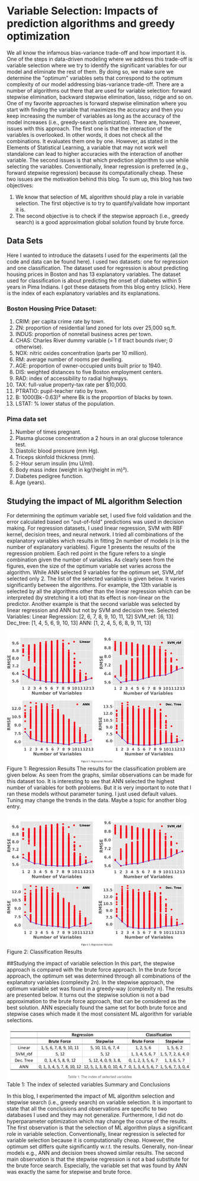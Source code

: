 # Variable Selection: Impacts of prediction algorithms and greedy optimization

We all know the infamous bias-variance trade-off and how important it is. One of the steps in data-driven modeling where we address this trade-off is variable selection where we try to identify the significant variables for our model and eliminate the rest of them. By doing so, we make sure we determine the "optimum" variables sets that correspond to the optimum complexity of our model addressing bias-variance trade-off.
There are a number of algorithms out there that are used for variable selection: forward stepwise elimination, backward stepwise elimination, lasso, ridge and so on. One of my favorite approaches is forward stepwise elimination where you start with finding the variable that maximizes the accuracy and then you keep increasing the number of variables as long as the accuracy of the model increases (i.e., greedy-search optimization). There are, however, issues with this approach. The first one is that the interaction of the variables is overlooked. In other words, it does not check all the combinations. It evaluates them one by one. However, as stated in the Elements of Statistical Learning, a variable that may not work well standalone can lead to higher accuracies with the interaction of another variable. The second issues is that which prediction algorithm to use while selecting the variables. Conventionally, linear regression is preferred (e.g., forward stepwise regression) because its computationally cheap. These two issues are the motivation behind this blog. To sum up, this blog has two objectives:
  1. We know that selection of ML algorithm should play a role in variable selection. The first objective is to try to quantify/validate how important it is.
  2. The second objective is to check if the stepwise approach (i.e., greedy search) is a good approximation global solution found by brute force.
## Data Sets
Here I wanted to introduce the datasets I used for the experiments (all the code and data can be found here). I used two datasets: one for regression and one classification. The dataset used for regression is about predicting housing prices in Boston and has 13 explanatory variables. The dataset used for classification is about predicting the onset of diabetes within 5 years in Pima Indians. I got these datasets from this blog entry (click). Here is the index of each explanatory variables and its explanations.
### Boston Housing Price Dataset:
1. CRIM: per capita crime rate by town.
2. ZN: proportion of residential land zoned for lots over 25,000 sq.ft.
3. INDUS: proportion of nonretail business acres per town.
4. CHAS: Charles River dummy variable (= 1 if tract bounds river; 0 otherwise).
5. NOX: nitric oxides concentration (parts per 10 million).
6. RM: average number of rooms per dwelling.
7. AGE: proportion of owner-occupied units built prior to 1940.
8. DIS: weighted distances to five Boston employment centers.
9. RAD: index of accessibility to radial highways.
10. TAX: full-value property-tax rate per $10,000.
11. PTRATIO: pupil-teacher ratio by town.
12. B: 1000(Bk - 0.63)² where Bk is the proportion of blacks by town.
13. LSTAT: % lower status of the population.
### Pima data set
1. Number of times pregnant.
2. Plasma glucose concentration a 2 hours in an oral glucose tolerance test.
3. Diastolic blood pressure (mm Hg).
4. Triceps skinfold thickness (mm).
5. 2-Hour serum insulin (mu U/ml).
6. Body mass index (weight in kg/(height in m)²).
7. Diabetes pedigree function.
8. Age (years).

## Studying the impact of ML algorithm Selection
For determining the optimum variable set, I used five fold validation and the error calculated based on "out-of-fold" predictions was used in decision making.
For regression datasets, I used linear regression, SVM with RBF kernel, decision trees, and neural network. I tried all combinations of the explanatory variables which results in fitting 2n number of models (n is the number of explanatory variables). Figure 1 presents the results of the regression problem. Each red point in the figure refers to a single combination given the number of variables. As clearly seen from the figures, even the size of the optimum variable set varies across the algorithm. While ANN selected 9 variables for the optimum set, SVM_rbf selected only 2. The list of the selected variables is given below. It varies significantly between the algorithms. For example, the 13th variable is selected by all the algorithms other than the linear regression which can be interpreted (by stretching it a lot) that its effect is non-linear on the predictor. Another example is that the second variable was selected by linear regression and ANN but not by SVM and decision tree.
Selected Variables:
Linear Regression: [2, 6, 7, 8, 9, 10, 11, 12]
SVM_ref: [6, 13]
Dec_tree: [1, 4, 5, 6, 9, 10, 13]
ANN: [1, 2, 4, 5, 6, 8, 9, 11, 13]

![alt text](https://github.com/gungor2/var_sel/blob/master/read_me_fig_1.PNG)
Figure 1: Regression Results
The results for the classification problem are given below. As seen from the graphs, similar observations can be made for this dataset too. It is interesting to see that ANN selected the highest number of variables for both problems. But it is very important to note that I ran these models without parameter tuning. I just used default values. Tuning may change the trends in the data. Maybe a topic for another blog entry.

![alt text](https://github.com/gungor2/var_sel/blob/master/read_me_fig_1.PNG)
Figure 2: Classification Results

##Studying the impact of variable selection
In this part, the stepwise approach is compared with the brute force approach. In the brute force approach, the optimum set was determined through all combinations of the explanatory variables (complexity 2n). In the stepwise approach, the optimum variable set was found in a greedy-way (complexity n). The results are presented below. It turns out the stepwise solution is not a bad approximation to the brute force approach, that can be considered as the best solution. ANN especially found the same set for both brute force and stepwise cases which made it the most consistent ML algorithm for variable selections.

![alt text](https://github.com/gungor2/var_sel/blob/master/read_me_tab1.PNG)
Table 1: The index of selected variables Summary and Conclusions

In this blog, I experimented the impact of ML algorithm selection and stepwise search (i.e., greedy search) on variable selection. It is important to state that all the conclusions and observations are specific to two databases I used and they may not generalize. Furthermore, I did not do hyperparameter optimization which may change the course of the results.
The first observation is that the selection of ML algorithm plays a significant role in variable selection. Conventionally, linear regression is selected for variable selection because it is computationally cheap. However, the optimum set differs quite significantly w.r.t. the results. Generally, non-linear models e.g., ANN and decision trees showed similar results. The second main observation is that the stepwise regression is not a bad substitute for the brute force search. Especially, the variable set that was found by ANN was exactly the same for stepwise and brute force.
